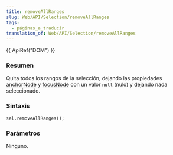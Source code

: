 ```yaml
---
title: removeAllRanges
slug: Web/API/Selection/removeAllRanges
tags:
  - páginas_a_traducir
translation_of: Web/API/Selection/removeAllRanges
---
```


{{ ApiRef("DOM") }}

### Resumen

Quita todos los rangos de la selección, dejando las propiedades [anchorNode](es/DOM/Selection/anchorNode) y [focusNode](es/DOM/Selection/focusNode) con un valor `null` (nulo) y dejando nada seleccionado.

### Sintaxis

```
sel.removeAllRanges();
```

### Parámetros

Ninguno.
